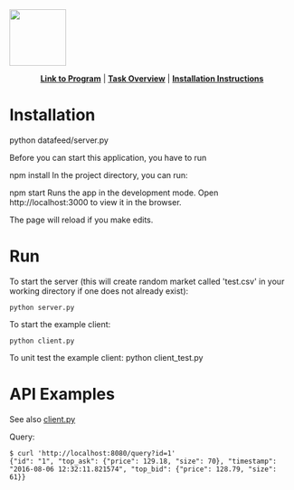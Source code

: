 <a href="https://www.insidesherpa.com" target="_blank">
<img style="width:auto;height:100px;" src="https://s3-ap-southeast-2.amazonaws.com/insidesherpa-assets/icons/promo_files/med_insidesherpa_grey_circle_logo.png"></a>

<p align="center"> 
	<b><a href="https://www.insidesherpa.com/virtual-internships/prototype/R5iK7HMxJGBgaSbvk/Technology%20Virtual%20Experience">Link to Program</a></b>
	| 
	<b><a href="#task">Task Overview</a></b>
	|
	<b><a href="#installation">Installation Instructions</a></b>
</p> 


<h1>Installation</h1>

python datafeed/server.py

Before you can start this application, you have to run

npm install
In the project directory, you can run:

npm start
Runs the app in the development mode.
Open http://localhost:3000 to view it in the browser.

The page will reload if you make edits.

Run
===
To start the server (this will create random market called 'test.csv' in your
working directory if one does not already exist):

	python server.py

To start the example client:

	python client.py

To unit test the example client:
	python client_test.py

API Examples
============
See also [client.py](https://github.com/texodus/exchange_simulator/blob/master/client.py)

Query:

	$ curl 'http://localhost:8080/query?id=1'
	{"id": "1", "top_ask": {"price": 129.18, "size": 70}, "timestamp": "2016-08-06 12:32:11.821574", "top_bid": {"price": 128.79, "size": 61}}
